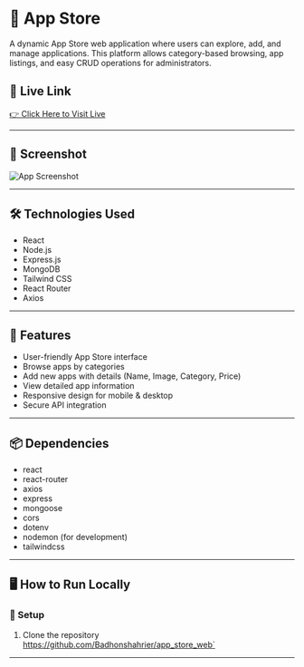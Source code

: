 # 📱 App Store

A dynamic App Store web application where users can explore, add, and manage applications. This platform allows category-based browsing, app listings, and easy CRUD operations for administrators.

## 🔗 Live Link  
[👉 Click Here to Visit Live](https://sweet-sundae-daf000.netlify.app/)

---

## 📸 Screenshot

![App Screenshot](https://i.ibb.co/GQfRk8pC/Screenshot-10.png)

---

## 🛠️ Technologies Used

- React
- Node.js
- Express.js
- MongoDB
- Tailwind CSS
- React Router 
- Axios

---

## 🚀 Features

- User-friendly App Store interface
- Browse apps by categories
- Add new apps with details (Name, Image, Category, Price)
- View detailed app information
- Responsive design for mobile & desktop
- Secure API integration

---

## 📦 Dependencies

- react
- react-router
- axios
- express
- mongoose
- cors
- dotenv
- nodemon (for development)
- tailwindcss

---

## 🖥️ How to Run Locally

### 📌 Setup
1. Clone the repository  
https://github.com/Badhonshahrier/app_store_web`

---

